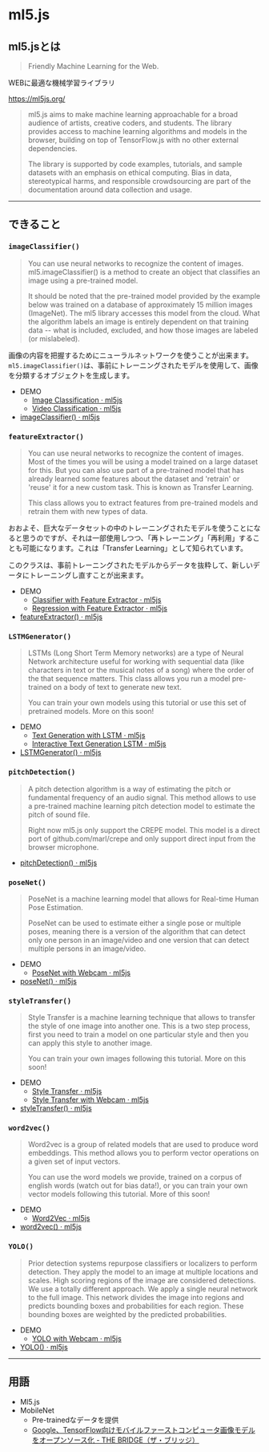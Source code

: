# ml5.js

## ml5.jsとは

> Friendly Machine Learning for the Web.

WEBに最適な機械学習ライブラリ

https://ml5js.org/

> ml5.js aims to make machine learning approachable for a broad audience of artists, creative coders, and students. The library provides access to machine learning algorithms and models in the browser, building on top of TensorFlow.js with no other external dependencies.
>
> The library is supported by code examples, tutorials, and sample datasets with an emphasis on ethical computing. Bias in data, stereotypical harms, and responsible crowdsourcing are part of the documentation around data collection and usage.

---

## できること

### `imageClassifier()`

> You can use neural networks to recognize the content of images. ml5.imageClassifier() is a method to create an object that classifies an image using a pre-trained model.
>
> It should be noted that the pre-trained model provided by the example below was trained on a database of approximately 15 million images (ImageNet). The ml5 library accesses this model from the cloud. What the algorithm labels an image is entirely dependent on that training data -- what is included, excluded, and how those images are labeled (or mislabeled).

画像の内容を把握するためにニューラルネットワークを使うことが出来ます。`ml5.imageClassifier()`は、事前にトレーニングされたモデルを使用して、画像を分類するオブジェクトを生成します。

- DEMO
  - [Image Classification · ml5js](https://ml5js.org/docs/image-classification-example)
  - [Video Classification · ml5js](https://ml5js.org/docs/video-classification-example)
- [imageClassifier() · ml5js](https://ml5js.org/docs/ImageClassifier)

### `featureExtractor()`

> You can use neural networks to recognize the content of images. Most of the times you will be using a model trained on a large dataset for this. But you can also use part of a pre-trained model that has already learned some features about the dataset and 'retrain' or 'reuse' it for a new custom task. This is known as Transfer Learning.
>
> This class allows you to extract features from pre-trained models and retrain them with new types of data.

おおよそ、巨大なデータセットの中のトレーニングされたモデルを使うことになると思うのですが、それは一部使用しつつ、「再トレーニング」「再利用」することも可能になります。これは「Transfer Learning」として知られています。

このクラスは、事前トレーニングされたモデルからデータを抜粋して、新しいデータにトレーニングし直すことが出来ます。

- DEMO
  - [Classifier with Feature Extractor · ml5js](https://ml5js.org/docs/custom-classifier)
  - [Regression with Feature Extractor · ml5js](https://ml5js.org/docs/custom-regression)
- [featureExtractor() · ml5js](https://ml5js.org/docs/FeatureExtractor)

### `LSTMGenerator()`

> LSTMs (Long Short Term Memory networks) are a type of Neural Network architecture useful for working with sequential data (like characters in text or the musical notes of a song) where the order of the that sequence matters. This class allows you run a model pre-trained on a body of text to generate new text.
>
> You can train your own models using this tutorial or use this set of pretrained models. More on this soon!

- DEMO
  - [Text Generation with LSTM · ml5js](https://ml5js.org/docs/lstm-example)
  - [Interactive Text Generation LSTM · ml5js](https://ml5js.org/docs/lstm-interactive-example)
- [LSTMGenerator() · ml5js](https://ml5js.org/docs/LSTMGenerator)

### `pitchDetection()`

> A pitch detection algorithm is a way of estimating the pitch or fundamental frequency of an audio signal. This method allows to use a pre-trained machine learning pitch detection model to estimate the pitch of sound file.
>
> Right now ml5.js only support the CREPE model. This model is a direct port of github.com/marl/crepe and only support direct input from the browser microphone.

- [pitchDetection() · ml5js](https://ml5js.org/docs/PitchDetection)

### `poseNet()`

> PoseNet is a machine learning model that allows for Real-time Human Pose Estimation.
>
> PoseNet can be used to estimate either a single pose or multiple poses, meaning there is a version of the algorithm that can detect only one person in an image/video and one version that can detect multiple persons in an image/video.

- DEMO
  - [PoseNet with Webcam · ml5js](https://ml5js.org/docs/posenet-webcam)
- [poseNet() · ml5js](https://ml5js.org/docs/PoseNet)

### `styleTransfer()`

> Style Transfer is a machine learning technique that allows to transfer the style of one image into another one. This is a two step process, first you need to train a model on one particular style and then you can apply this style to another image.
>
> You can train your own images following this tutorial. More on this soon!

- DEMO
  - [Style Transfer · ml5js](https://ml5js.org/docs/style-transfer-image-example)
  - [Style Transfer with Webcam · ml5js](https://ml5js.org/docs/style-transfer-webcam-example)
- [styleTransfer() · ml5js](https://ml5js.org/docs/StyleTransfer)

### `word2vec()`

> Word2vec is a group of related models that are used to produce word embeddings. This method allows you to perform vector operations on a given set of input vectors.
>
> You can use the word models we provide, trained on a corpus of english words (watch out for bias data!), or you can train your own vector models following this tutorial. More of this soon!

- DEMO
  - [Word2Vec · ml5js](https://ml5js.org/docs/word2vec-example)
- [word2vec() · ml5js](https://ml5js.org/docs/Word2vec)

### `YOLO()`

> Prior detection systems repurpose classifiers or localizers to perform detection. They apply the model to an image at multiple locations and scales. High scoring regions of the image are considered detections. We use a totally different approach. We apply a single neural network to the full image. This network divides the image into regions and predicts bounding boxes and probabilities for each region. These bounding boxes are weighted by the predicted probabilities.

- DEMO
  - [YOLO with Webcam · ml5js](https://ml5js.org/docs/yolo-webcam)
- [YOLO() · ml5js](https://ml5js.org/docs/YOLO)

---

## 用語

- Ml5.js
- MobileNet
  - Pre-trainedなデータを提供
  - [Google、TensorFlow向けモバイルファーストコンピュータ画像モデルをオープンソース化 - THE BRIDGE（ザ・ブリッジ）](http://thebridge.jp/2017/06/google-open-sources-mobile-first-computer-vision-models-for-tensorflow)